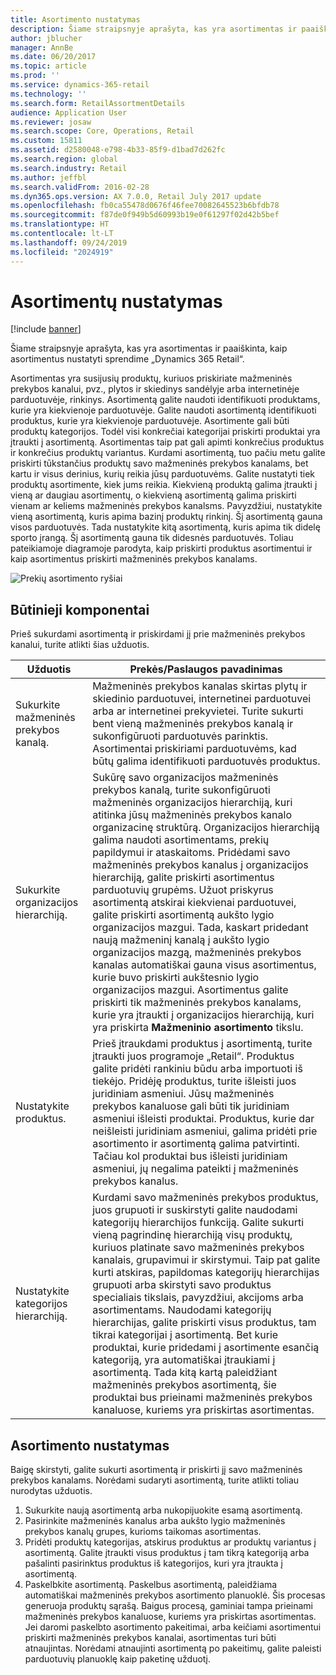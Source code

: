 ```yaml
---
title: Asortimento nustatymas
description: Šiame straipsnyje aprašyta, kas yra asortimentas ir paaiškinta, kaip asortimentus nustatyti sprendime „Dynamics 365 Retail“.
author: jblucher
manager: AnnBe
ms.date: 06/20/2017
ms.topic: article
ms.prod: ''
ms.service: dynamics-365-retail
ms.technology: ''
ms.search.form: RetailAssortmentDetails
audience: Application User
ms.reviewer: josaw
ms.search.scope: Core, Operations, Retail
ms.custom: 15811
ms.assetid: d2580048-e798-4b33-85f9-d1bad7d262fc
ms.search.region: global
ms.search.industry: Retail
ms.author: jeffbl
ms.search.validFrom: 2016-02-28
ms.dyn365.ops.version: AX 7.0.0, Retail July 2017 update
ms.openlocfilehash: fb0ca55478d0676f46fee70082645523b6bfdb78
ms.sourcegitcommit: f87de0f949b5d60993b19e0f61297f02d42b5bef
ms.translationtype: HT
ms.contentlocale: lt-LT
ms.lasthandoff: 09/24/2019
ms.locfileid: "2024919"
---
```

# <a name="set-up-assortments"></a>Asortimentų nustatymas

[!include [banner](includes/banner.md)]

Šiame straipsnyje aprašyta, kas yra asortimentas ir paaiškinta, kaip asortimentus nustatyti sprendime „Dynamics 365 Retail“.

Asortimentas yra susijusių produktų, kuriuos priskiriate mažmeninės prekybos kanalui, pvz., plytos ir skiedinys sandėlyje arba internetinėje parduotuvėje, rinkinys. Asortimentą galite naudoti identifikuoti produktams, kurie yra kiekvienoje parduotuvėje. Galite naudoti asortimentą identifikuoti produktus, kurie yra kiekvienoje parduotuvėje. Asortimente gali būti produktų kategorijos. Todėl visi konkrečiai kategorijai priskirti produktai yra įtraukti į asortimentą. Asortimentas taip pat gali apimti konkrečius produktus ir konkrečius produktų variantus. Kurdami asortimentą, tuo pačiu metu galite priskirti tūkstančius produktų savo mažmeninės prekybos kanalams, bet kartu ir visus derinius, kurių reikia jūsų parduotuvėms. Galite nustatyti tiek produktų asortimente, kiek jums reikia. Kiekvieną produktą galima įtraukti į vieną ar daugiau asortimentų, o kiekvieną asortimentą galima priskirti vienam ar keliems mažmeninės prekybos kanalsms. Pavyzdžiui, nustatykite vieną asortimentą, kuris apima bazinį produktų rinkinį. Šį asortimentą gauna visos parduotuvės. Tada nustatykite kitą asortimentą, kuris apima tik didelę sporto įrangą. Šį asortimentą gauna tik didesnės parduotuvės. Toliau pateikiamoje diagramoje parodyta, kaip priskirti produktus asortimentui ir kaip asortimentus priskirti mažmeninės prekybos kanalams.

![Prekių asortimento ryšiai](./media/assortments_relationship.gif)

## <a name="prerequisites"></a>Būtinieji komponentai

Prieš sukurdami asortimentą ir priskirdami jį prie mažmeninės prekybos kanalui, turite atlikti šias užduotis.

| Užduotis                              | Prekės/Paslaugos pavadinimas |
|-----------------------------------|-------------|
| Sukurkite mažmeninės prekybos kanalą.          | Mažmeninės prekybos kanalas skirtas plytų ir skiedinio parduotuvei, internetinei parduotuvei arba ar internetinei prekyvietei. Turite sukurti bent vieną mažmeninės prekybos kanalą ir sukonfigūruoti parduotuvės parinktis. Asortimentai priskiriami parduotuvėms, kad būtų galima identifikuoti parduotuvės produktus. |
| Sukurkite organizacijos hierarchiją. | Sukūrę savo organizacijos mažmeninės prekybos kanalą, turite sukonfigūruoti mažmeninės organizacijos hierarchiją, kuri atitinka jūsų mažmeninės prekybos kanalo organizacinę struktūrą. Organizacijos hierarchiją galima naudoti asortimentams, prekių papildymui ir ataskaitoms. Pridėdami savo mažmeninės prekybos kanalus į organizacijos hierarchiją, galite priskirti asortimentus parduotuvių grupėms. Užuot priskyrus asortimentą atskirai kiekvienai parduotuvei, galite priskirti asortimentą aukšto lygio organizacijos mazgui. Tada, kaskart pridedant naują mažmeninį kanalą į aukšto lygio organizacijos mazgą, mažmeninės prekybos kanalas automatiškai gauna visus asortimentus, kurie buvo priskirti aukštesnio lygio organizacijos mazgui. Asortimentus galite priskirti tik mažmeninės prekybos kanalams, kurie yra įtraukti į organizacijos hierarchiją, kuri yra priskirta **Mažmeninio asortimento** tikslu. |
| Nustatykite produktus.                  | Prieš įtraukdami produktus į asortimentą, turite įtraukti juos programoje „Retail“. Produktus galite pridėti rankiniu būdu arba importuoti iš tiekėjo. Pridėję produktus, turite išleisti juos juridiniam asmeniui. Jūsų mažmeninės prekybos kanaluose gali būti tik juridiniam asmeniui išleisti produktai. Produktus, kurie dar neišleisti juridiniam asmeniui, galima pridėti prie asortimento ir asortimentą galima patvirtinti. Tačiau kol produktai bus išleisti juridiniam asmeniui, jų negalima pateikti į mažmeninės prekybos kanalus. |
| Nustatykite kategorijos hierarchiją.      | Kurdami savo mažmeninės prekybos produktus, juos grupuoti ir suskirstyti galite naudodami kategorijų hierarchijos funkciją. Galite sukurti vieną pagrindinę hierarchiją visų produktų, kuriuos platinate savo mažmeninės prekybos kanalais, grupavimui ir skirstymui. Taip pat galite kurti atskiras, papildomas kategorijų hierarchijas grupuoti arba skirstyti savo produktus specialiais tikslais, pavyzdžiui, akcijoms arba asortimentams. Naudodami kategorijų hierarchijas, galite priskirti visus produktus, tam tikrai kategorijai į asortimentą. Bet kurie produktai, kurie pridedami į asortimente esančią kategoriją, yra automatiškai įtraukiami į asortimentą. Tada kitą kartą paleidžiant mažmeninės prekybos asortimentą, šie produktai bus prieinami mažmeninės prekybos kanaluose, kuriems yra priskirtas asortimentas. |

## <a name="setting-up-an-assortment"></a>Asortimento nustatymas

Baigę skirstyti, galite sukurti asortimentą ir priskirti jį savo mažmeninės prekybos kanalams. Norėdami sudaryti asortimentą, turite atlikti toliau nurodytas užduotis.

1. Sukurkite naują asortimentą arba nukopijuokite esamą asortimentą.
2. Pasirinkite mažmeninės kanalus arba aukšto lygio mažmeninės prekybos kanalų grupes, kurioms taikomas asortimentas.
3. Pridėti produktų kategorijas, atskirus produktus ar produktų variantus į asortimentą. Galite įtraukti visus produktus į tam tikrą kategoriją arba pašalinti pasirinktus produktus iš kategorijos, kuri yra įtraukta į asortimentą.
4. Paskelbkite asortimentą. Paskelbus asortimentą, paleidžiama automatiškai mažmeninės prekybos asortimento planuoklė. Šis procesas generuoja produktų sąrašą. Baigus procesą, gaminiai tampa prieinami mažmeninės prekybos kanaluose, kuriems yra priskirtas asortimentas. Jei daromi paskelbto asortimento pakeitimai, arba keičiami asortimentui priskirti mažmeninės prekybos kanalai, asortimentas turi būti atnaujintas. Norėdami atnaujinti asortimentą po pakeitimų, galite paleisti parduotuvių planuoklę kaip paketinę užduotį.
